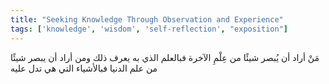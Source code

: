 ```yaml
---
title: "Seeking Knowledge Through Observation and Experience"
tags: ['knowledge', 'wisdom', 'self-reflection', "exposition"]
---
```


 مَنْ أراد أن يُبصر شيئًا من عِلْمِ الآخرة فبالعلم الذي به يعرف ذلك ومن أراد أن يبصر شيئًا من علم الدنيا فبالأشياء التي هي تدل عليه
